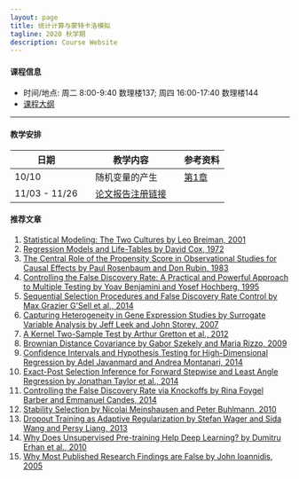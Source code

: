 ```yaml
---
layout: page
title: 统计计算与蒙特卡洛模拟
tagline: 2020 秋学期
description: Course Website
---
```


#### 课程信息
* 时间/地点: 周二 8:00-9:40 数理楼137; 周四 16:00-17:40 数理楼144
* [课程大纲](Lectures/syllabus.pdf)

---
#### 教学安排

| 日期 | | 教学内容 | |  参考资料  | 
|---------------|---|--------------------------------|---|----------|
| 10/10 || 随机变量的产生 ||  [第1章](Lectures/random_generator_online.pdf) |
| 11/03 - 11/26 ||  [论文报告注册链接](https://docs.qq.com/sheet/DRHdUU1hIeVB5Z2ln?c=B32A0A0)  ||  |
#### 推荐文章
1. [Statistical Modeling: The Two Cultures by Leo Breiman, 2001](http://www.stat.cmu.edu/~ryantibs/journalclub/breiman_2001.pdf)
2. [Regression Models and Life-Tables by David Cox, 1972](http://www.stat.cmu.edu/~ryantibs/journalclub/cox_1972.pdf)
3. [The Central Role of the Propensity Score in Observational Studies for Causal Effects by Paul Rosenbaum and Don Rubin, 1983](http://www.stat.cmu.edu/~ryantibs/journalclub/rosenbaum_1983.pdf)
4. [Controlling the False Discovery Rate: A Practical and Powerful Approach to Multiple Testing by Yoav Benjamini and Yosef Hochberg, 1995](http://www.stat.cmu.edu/~ryantibs/journalclub/benjamini_1995.pdf)
5. [Sequential Selection Procedures and False Discovery Rate Control by Max Grazier G'Sell et al., 2014](http://www.stat.cmu.edu/~ryantibs/journalclub/gsell_2014.pdf)
6. [Capturing Heterogeneity in Gene Expression Studies by Surrogate Variable Analysis by Jeff Leek and John Storey, 2007](http://www.stat.cmu.edu/~ryantibs/journalclub/leek_2007.pdf)
7. [A Kernel Two-Sample Test by Arthur Gretton et al., 2012](http://www.stat.cmu.edu/~ryantibs/journalclub/gretton_2012.pdf)
8. [Brownian Distance Covariance by Gabor Szekely and Maria Rizzo, 2009](http://www.stat.cmu.edu/~ryantibs/journalclub/szekely_2009.pdf)
9. [Confidence Intervals and Hypothesis Testing for High-Dimensional Regression by Adel Javanmard and Andrea Montanari, 2014](http://www.stat.cmu.edu/~ryantibs/journalclub/javanmard_2014.pdf)
10. [Exact-Post Selection Inference for Forward Stepwise and Least Angle Regression by Jonathan Taylor et al., 2014](http://www.stat.cmu.edu/~ryantibs/journalclub/taylor_2014.pdf)
11. [Controlling the False Discovery Rate via Knockoffs by Rina Foygel Barber and Emmanuel Candes, 2014](http://www.stat.cmu.edu/~ryantibs/journalclub/barber_2014.pdf)
12. [Stability Selection by Nicolai Meinshausen and Peter Buhlmann, 2010](http://www.stat.cmu.edu/~ryantibs/journalclub/meinshausen_2010.pdf)
13. [Dropout Training as Adaptive Regularization by Stefan Wager and Sida Wang and Persy Liang, 2013](http://www.stat.cmu.edu/~ryantibs/journalclub/wager_2013.pdf)
14. [Why Does Unsupervised Pre-training Help Deep Learning? by Dumitru Erhan et al., 2010](http://www.stat.cmu.edu/~ryantibs/journalclub/erhan_2010.pdf)
15. [Why Most Published Research Findings are False by John Ioannidis, 2005](http://www.stat.cmu.edu/~ryantibs/journalclub/ioannidis_2005.pdf)
